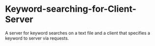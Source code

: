 # Keyword-searching-for-Client-Server
A server for keyword searches on a text file and a client that specifies a keyword to server via requests.
